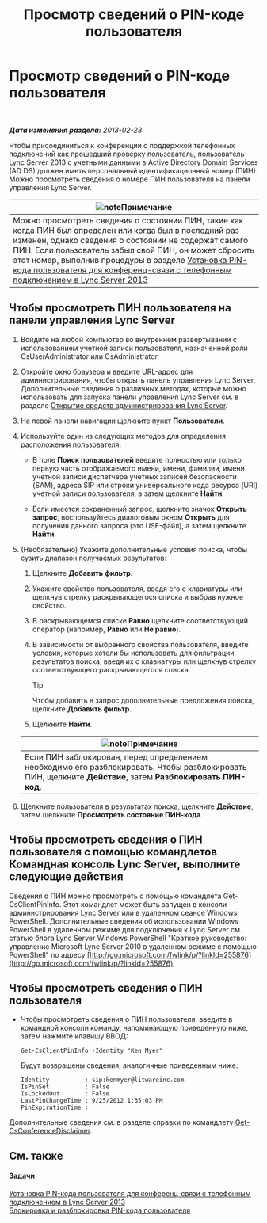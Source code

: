 ﻿---
title: Просмотр сведений о PIN-коде пользователя
TOCTitle: Просмотр сведений о PIN-коде пользователя
ms:assetid: 59e38117-8112-4851-82ac-a746ffa0f89d
ms:mtpsurl: https://technet.microsoft.com/ru-ru/library/JJ688067(v=OCS.15)
ms:contentKeyID: 49888005
ms.date: 05/19/2016
mtps_version: v=OCS.15
ms.translationtype: HT
---

# Просмотр сведений о PIN-коде пользователя

 

_**Дата изменения раздела:** 2013-02-23_

Чтобы присоединиться к конференции с поддержкой телефонных подключений как прошедший проверку пользователь, пользователь Lync Server 2013 с учетными данными в Active Directory Domain Services (AD DS) должен иметь персональный идентификационный номер (ПИН). Можно просмотреть сведения о номере ПИН пользователя на панели управления Lync Server.

<table>
<thead>
<tr class="header">
<th><img src="images/Gg398412.note(OCS.15).gif" title="note" alt="note" />Примечание</th>
</tr>
</thead>
<tbody>
<tr class="odd">
<td>Можно просмотреть сведения о состоянии ПИН, такие как когда ПИН был определен или когда был в последний раз изменен, однако сведения о состоянии не содержат самого ПИН. Если пользователь забыл свой ПИН, он может сбросить этот номер, выполнив процедуры в разделе <a href="lync-server-2013-set-a-user-s-dial-in-conferencing-pin.md">Установка PIN-кода пользователя для конференц-связи с телефонным подключением в Lync Server 2013</a></td>
</tr>
</tbody>
</table>


## Чтобы просмотреть ПИН пользователя на панели управления Lync Server

1.  Войдите на любой компьютер во внутреннем развертывании с использованием учетной записи пользователя, назначенной роли CsUserAdministrator или CsAdministrator.

2.  Откройте окно браузера и введите URL-адрес для администрирования, чтобы открыть панель управления Lync Server. Дополнительные сведения о различных методах, которые можно использовать для запуска панели управления Lync Server см. в разделе [Открытие средств администрирования Lync Server](lync-server-2013-open-lync-server-administrative-tools.md).

3.  На левой панели навигации щелкните пункт **Пользователи**.

4.  Используйте один из следующих методов для определения расположения пользователя:
    
      - В поле **Поиск пользователей** введите полностью или только первую часть отображаемого имени, имени, фамилии, имени учетной записи диспетчера учетных записей безопасности (SAM), адреса SIP или строки универсального кода ресурса (URI) учетной записи пользователя, а затем щелкните **Найти**.
    
      - Если имеется сохраненный запрос, щелкните значок **Открыть запрос**, воспользуйтесь диалоговым окном **Открыть** для получения данного запроса (это USF-файл), а затем щелкните **Найти**.

5.  (Необязательно) Укажите дополнительные условия поиска, чтобы сузить диапазон получаемых результатов:
    
    1.  Щелкните **Добавить фильтр**.
    
    2.  Укажите свойство пользователя, введя его с клавиатуры или щелкнув стрелку раскрывающегося списка и выбрав нужное свойство.
    
    3.  В раскрывающемся списке **Равно** щелкните соответствующий оператор (например, **Равно** или **Не равно**).
    
    4.  В зависимости от выбранного свойства пользователя, введите условия, которые хотели бы использовать для фильтрации результатов поиска, введя их с клавиатуры или щелкнув стрелку соответствующего раскрывающегося списка.
        

        > [!TIP]
        > Чтобы добавить в запрос дополнительные предложения поиска, щелкните <STRONG>Добавить фильтр</STRONG>.

    
    5.  Щелкните **Найти**.
    
    <table>
    <thead>
    <tr class="header">
    <th><img src="images/Gg398412.note(OCS.15).gif" title="note" alt="note" />Примечание</th>
    </tr>
    </thead>
    <tbody>
    <tr class="odd">
    <td>Если ПИН заблокирован, перед определением необходимо его разблокировать. Чтобы разблокировать ПИН, щелкните <strong>Действие</strong>, затем <strong>Разблокировать ПИН-код</strong>.</td>
    </tr>
    </tbody>
    </table>


6.  Щелкните пользователя в результатах поиска, щелкните **Действие**, затем щелкните **Просмотреть состояние ПИН-кода**.

## Чтобы просмотреть сведения о ПИН пользователя с помощью командлетов Командная консоль Lync Server, выполните следующие действия

Сведения о ПИН можно просмотреть с помощью командлета Get-CsClientPinInfo. Этот командлет может быть запущен в консоли администрирования Lync Server или в удаленном сеансе Windows PowerShell. Дополнительные сведения об использовании Windows PowerShell в удаленном режиме для подключения к Lync Server см. статью блога Lync Server Windows PowerShell "Краткое руководство: управление Microsoft Lync Server 2010 в удаленном режиме с помощью PowerShell" по адресу [http://go.microsoft.com/fwlink/p/?linkId=255876](http://go.microsoft.com/fwlink/p/?linkid=255876).

## Чтобы просмотреть сведения о ПИН пользователя

  - Чтобы просмотреть сведения о ПИН пользователя, введите в командной консоли команду, напоминающую приведенную ниже, затем нажмите клавишу ВВОД:
    
        Get-CsClientPinInfo -Identity "Ken Myer"
    
    Будут возвращены сведения, аналогичные приведенным ниже:
    
        Identity          : sip:kenmyer@litwareinc.com
        IsPinSet          : False
        IsLockedOut       : False
        LastPinChangeTime : 9/25/2012 1:35:03 PM
        PinExpirationTime :

Дополнительные сведения см. в разделе справки по командлету [Get-CsConferenceDisclaimer](https://docs.microsoft.com/en-us/powershell/module/skype/Get-CsConferenceDisclaimer).

## См. также

#### Задачи

[Установка PIN-кода пользователя для конференц-связи с телефонным подключением в Lync Server 2013](lync-server-2013-set-a-user-s-dial-in-conferencing-pin.md)  
[Блокировка и разблокировка PIN-кода пользователя](lync-server-2013-lock-or-unlock-a-user-pin.md)

